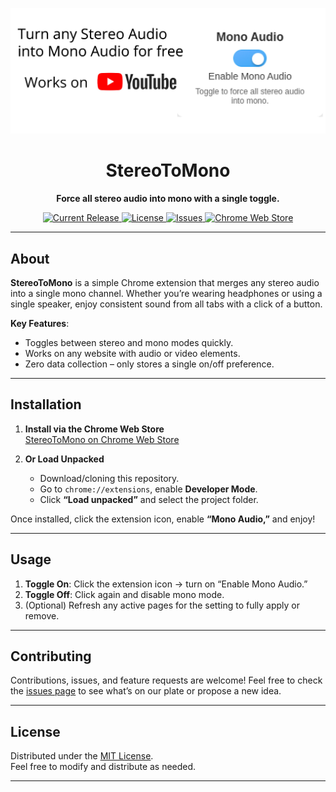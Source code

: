 <!--
  Replace the image URL below with the location of your banner/logo.
  You can also adjust the width or remove it entirely if you prefer.
-->

<p align="center">
  <img src="MonoPromoTile.jpg" alt="StereoToMono Banner" width="1400" />
</p>

<h1 align="center">StereoToMono</h1>

<p align="center">
  <b>Force all stereo audio into mono with a single toggle.</b>
</p>

<!-- Badges / Tags -->
<p align="center">
  <!-- Version badge example -->
  <a href="https://github.com/RomanSlack/ChromeExtension_StereoToMono">
    <img src="https://img.shields.io/github/v/release/YourUser/StereoToMono?label=version" alt="Current Release">
  </a>
  <!-- License badge example -->
  <a href="https://github.com/RomanSlack/ChromeExtension_StereoToMono/blob/main/LICENSE">
    <img src="https://img.shields.io/github/license/YourUser/StereoToMono" alt="License">
  </a>
  <!-- Issues badge example -->
  <a href="https://github.com/YourUser/StereoToMono/issues">
    <img src="https://img.shields.io/github/issues/YourUser/StereoToMono" alt="Issues">
  </a>
  <!-- Chrome Web Store badge example (replace with your extension ID) -->
  <a href="https://chrome.google.com/webstore/detail/stereotomono/abcd1234efgh5678">
    <img src="https://img.shields.io/chrome-web-store/v/abcd1234efgh5678?label=chrome%20web%20store" alt="Chrome Web Store">
  </a>
</p>

---

## About

**StereoToMono** is a simple Chrome extension that merges any stereo audio into a single mono channel. Whether you’re wearing headphones or using a single speaker, enjoy consistent sound from all tabs with a click of a button.

**Key Features**:
- Toggles between stereo and mono modes quickly.
- Works on any website with audio or video elements.
- Zero data collection – only stores a single on/off preference.

---

## Installation

1. **Install via the Chrome Web Store**  
   [StereoToMono on Chrome Web Store](https://chrome.google.com/webstore/detail/stereotomono/abcd1234efgh5678)

2. **Or Load Unpacked**  
   - Download/cloning this repository.  
   - Go to `chrome://extensions`, enable **Developer Mode**.  
   - Click **“Load unpacked”** and select the project folder.  

Once installed, click the extension icon, enable **“Mono Audio,”** and enjoy!

---

## Usage

1. **Toggle On**: Click the extension icon → turn on “Enable Mono Audio.”  
2. **Toggle Off**: Click again and disable mono mode.  
3. (Optional) Refresh any active pages for the setting to fully apply or remove.

---

## Contributing

Contributions, issues, and feature requests are welcome! Feel free to check the [issues page](https://github.com/YourUser/StereoToMono/issues) to see what’s on our plate or propose a new idea.

---

## License

Distributed under the [MIT License](LICENSE).  
Feel free to modify and distribute as needed.

---

